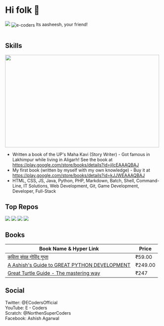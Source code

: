 <h1>Hi folk 👋</h1>
<img src="https://github-readme-stats.vercel.app/api?username=e-coders&count_private=true&show_icons=true&theme=nord">
<img src="https://komarev.com/ghpvc/?username=e-coders&label=Profile%20views&color=00e8c1&style=flat" alt="e-coders" align="center"/>
Its aasheesh, your friend!<br>
<br>
<h2>Skills</h2>
<img src="https://quickchart.io/chart?bkg=white&c=%7B%0A%20%20type%3A%20%27bar%27%2C%0A%20%20data%3A%20%7B%0A%20%20%20%20labels%3A%20%5B%27HTML%27%2C%20%27CSS%27%2C%20%27JS%27%2C%20%27Java%27%2C%27Python%27%2C%27PHP%27%2C%27Scratch%27%5D%2C%0A%20%20%20%20datasets%3A%20%5B%7B%0A%20%20%20%20%20%20label%3A%20%27Languages%27%2C%0A%20%20%20%20%20%20data%3A%20%5B95%2C76%2C65%2C43.3%2C67%2C23%2C99%5D%0A%20%20%20%20%7D%5D%0A%20%20%7D%0A%7D" width="500" height="300">

* Written a book of the UP's Maha Kavi (Story Writer) - Got famous in Lakhimpur while living in Aligarh! See the book at <a href="https://play.google.com/store/books/details?id=jilcEAAAQBAJ" target="_blank">https://play.google.com/store/books/details?id=jilcEAAAQBAJ</a>
* My first book (written by myself with my own knowledge) - Buy it at <a href="https://play.google.com/store/books/details?id=kJJWEAAAQBAJ" target="_blank">https://play.google.com/store/books/details?id=kJJWEAAAQBAJ</a>
* HTML, CSS, JS, Java, Python, PHP, Markdown, Batch, Shell, Command-Line, IT Solutions, Web Development, Git, Game Development, Developer, Full-Stack

<h2>Top Repos</h2>
<img style="display:inline-block;" src="https://github-readme-stats.vercel.app/api/pin/?username=educatyeducate&repo=CodeEditor&show_owner=true">
<img style="display:inline-block;" src="https://github-readme-stats.vercel.app/api/pin/?username=e-coders&repo=ButtonMaker&show_owner=true">
<img style="display:inline-block;" src="https://github-readme-stats.vercel.app/api/pin/?username=e-coders&repo=blogmaker&show_owner=true">
<img style="display:inline-block;" src="https://github-readme-stats.vercel.app/api/pin/?username=e-coders&repo=covidtracker&show_owner=true">


<h2>Books</h2>

| Book Name & Hyper Link | Price |
| --- | ----------- |
| <a href="https://play.google.com/store/books/details?id=jilcEAAAQBAJ" target="_blank">कविता संग्रह गोविंद गुप्‍ता</a> | ₹59.00 |
| <a href="https://play.google.com/store/books/details?id=kJJWEAAAQBAJ" target="_blank">	A Ashish's Guide to GREAT PYTHON DEVELOPMENT</a> | ₹249.00  |
| <a href="https://play.google.com/store/books/details?id=ddlqEAAAQBAJ" target="_blank">Great Turtle Guide - The mastering way</a> | ₹247 |

<h2>Social</h2>
Twitter: @ECodersOfficial<br>YouTube: E - Coders<br>Scratch: @NorthenSuperCoders<br>Facebook: Ashish Agarwal
